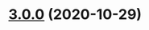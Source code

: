 # [3.0.0](https://github.com/nathantsoi/vue-native-websocket/compare/v2.0.14...v3.0.0) (2020-10-29)



